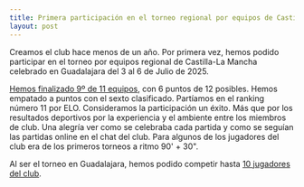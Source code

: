 ```yaml
---
title: Primera participación en el torneo regional por equipos de Castilla-La Mancha 2025.
layout: post
---
```


Creamos el club hace menos de un año. Por primera vez, hemos podido participar en el torneo por equipos regional de Castilla-La Mancha celebrado en Guadalajara del 3 al 6 de Julio de 2025.

[Hemos finalizado 9º de 11 equipos](https://info64.org/team/cto-castilla-la-mancha-equipos-clubs-2025/standings), con 6 puntos de 12 posibles. Hemos empatado a puntos con el sexto clasificado. Partíamos en el ranking número 11 por ELO. Consideramos la participación un éxito. Más que por los resultados deportivos por la experiencia y el ambiente entre los miembros de club. Una alegría ver como se celebraba cada partida y como se seguían las partidas online en el chat del club. Para algunos de los jugadores del club era de los primeros torneos a ritmo 90' + 30". 

Al ser el torneo en Guadalajara, hemos podido competir hasta [10 jugadores del club](https://info64.org/team/cto-castilla-la-mancha-equipos-clubs-2025/gambito-de-guada).